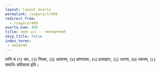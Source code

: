 ```yaml
---
layout: layout_avarta
permalink: /sagara/7/469
redirect_from:
  - /sagara/469
avarta_num: 469
title: आवर्तः ४६९ -- समाध्यङ्गान्यष्टौ
skip_title: false
index_terms: 
 - अष्टाङ्गयोगः
---
```


तानि च (१) यमः, (२) नियमः,
(३) आसनम्, (४) प्राणायामः, (५) प्रत्याहारः, (६) धारणा, (७) ध्यानम्,
(८) समाधिः सविकल्प इति।
